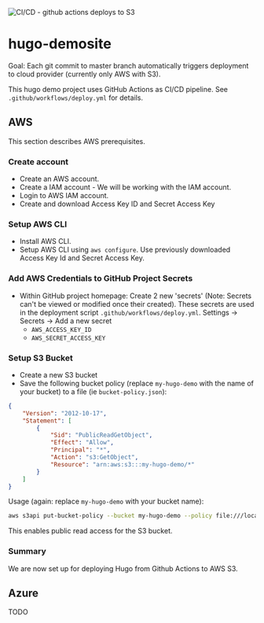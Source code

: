 ![CI/CD - github actions deploys to S3](https://github.com/draptik/hugo-demosite/workflows/CI/CD/badge.svg)

# hugo-demosite

Goal: Each git commit to master branch automatically triggers deployment to cloud provider (currently only AWS with S3).

This hugo demo project uses GitHub Actions as CI/CD pipeline. See `.github/workflows/deploy.yml` for details.

## AWS

This section describes AWS prerequisites.

### Create account

- Create an AWS account.
- Create a IAM account - We will be working with the IAM account.
- Login to AWS IAM account.
- Create and download Access Key ID and Secret Access Key

### Setup AWS CLI

- Install AWS CLI.
- Setup AWS CLI using `aws configure`. Use previously downloaded Access Key Id and Secret Access Key.

### Add AWS Credentials to GitHub Project Secrets

- Within GitHub project homepage: Create 2 new 'secrets' (Note: Secrets can't be viewed or modified once their created). These secrets are used in the deployment script `.github/workflows/deploy.yml`. Settings -> Secrets -> Add a new secret
  - `AWS_ACCESS_KEY_ID`
  - `AWS_SECRET_ACCESS_KEY`

### Setup S3 Bucket

- Create a new S3 bucket
- Save the following bucket policy (replace `my-hugo-demo` with the name of your bucket) to a file (ie `bucket-policy.json`):

```json
{
    "Version": "2012-10-17",
    "Statement": [
        {
            "Sid": "PublicReadGetObject",
            "Effect": "Allow",
            "Principal": "*",
            "Action": "s3:GetObject",
            "Resource": "arn:aws:s3:::my-hugo-demo/*"
        }
    ]
}
```

Usage (again: replace `my-hugo-demo` with your bucket name):

```sh
aws s3api put-bucket-policy --bucket my-hugo-demo --policy file:///location/of/your/bucket-policy.json
```

This enables public read access for the S3 bucket.

### Summary

We are now set up for deploying Hugo from Github Actions to AWS S3.

## Azure

TODO
